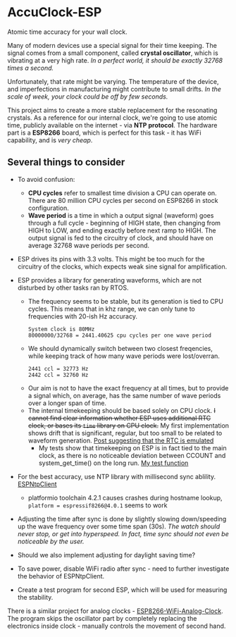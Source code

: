 # AccuClock-ESP

Atomic time accuracy for your wall clock.

Many of modern devices use a special signal for their time keeping. The signal comes from a small component, called **crystal oscillator**, which is vibrating at a very high rate. *In a perfect world, it should be exactly 32768 times a second.*

Unfortunately, that rate might be varying. The temperature of the device, and imperfections in manufacturing might contribute to small drifts. *In the scale of week, your clock could be off by few seconds.*

This project aims to create a more stable replacement for the resonating crystals. As a reference for our internal clock, we're going to use atomic time, publicly available on the internet - via **NTP protocol**. The hardware part is a **ESP8266** board, which is perfect for this task - it has WiFi capability, and is *very cheap*.

## Several things to consider

* To avoid confusion:
  * **CPU cycles** refer to smallest time division a CPU can operate on. There are 80 million CPU cycles per second on ESP8266 in stock configuration.
  * **Wave period** is a time in which a output signal (waveform) goes through a full cycle - beginning of HIGH state, then changing from HIGH to LOW, and ending exactly before next ramp to HIGH. The output signal is fed to the circuitry of clock, and should have on average 32768 wave periods per second.
* ESP drives its pins with 3.3 volts. This might be too much for the circuitry of the clocks, which expects weak sine signal for amplification.
* ESP provides a library for generating waveforms, which are not disturbed by other tasks ran by RTOS.
  * The frequency seems to be stable, but its generation is tied to CPU cycles. This means that in khz range, we can only tune to frequencies with 20-ish Hz accuracy.
    ```
    System clock is 80MHz
    80000000/32768 = 2441.40625 cpu cycles per one wave period
    ```
  * We should dynamically switch between two closest freqencies, while keeping track of how many wave periods were lost/overran.
    ```
    2441 ccl = 32773 Hz
    2442 ccl = 32760 Hz
    ```
  * Our aim is not to have the exact frequency at all times, but to provide a signal which, on average, has the same number of wave periods over a longer span of time.
  * The internal timekeeping should be based solely on CPU clock. ~~I cannot find clear information whether ESP uses additional RTC clock, or bases its `time` library on CPU clock.~~ My first implementation shows drift that is significant, regular, but too small to be related to waveform generation.
  [Post suggesting that the RTC is emulated](https://www.esp8266.com/viewtopic.php?p=10180)
    * My tests show that timekeeping on ESP is in fact tied to the main clock, as there is no noticeable deviation between CCOUNT and system_get_time() on the long run.
    [My test function](https://gist.github.com/naomai/c6b7b8c9e3b7b3faf1c17dee4658644f)
    
* For the best accuracy, use NTP library with millisecond sync ablility. [ESPNtpClient](https://github.com/gmag11/ESPNtpClient)
  * platformio toolchain 4.2.1 causes crashes during hostname lookup, `platform = espressif8266@4.0.1` seems to work
* Adjusting the time after sync is done by slightly slowing down/speeding up the wave frequency over some time span (30s). *The watch should never stop, or get into hyperspeed. In fact, time sync should not even be noticeable by the user.*
* Should we also implement adjusting for daylight saving time?
* To save power, disable WiFi radio after sync - need to further investigate the behavior of ESPNtpClient.
* Create a test program for second ESP, which will be used for measuring the stability.

There is a similar project for analog clocks - [ESP8266-WiFi-Analog-Clock](https://github.com/jim11662418/ESP8266-WiFi-Analog-Clock). The program skips the oscillator part by completely replacing the electronics inside clock - manually controls the movement of second hand.
  

